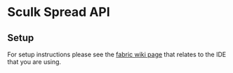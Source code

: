 # Sculk Spread API

## Setup

For setup instructions please see the [fabric wiki page](https://fabricmc.net/wiki/tutorial:setup) that relates to the IDE that you are using.
